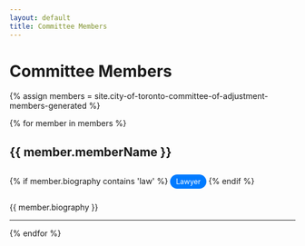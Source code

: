 ```yaml
---
layout: default
title: Committee Members
---
```


<style>
.pill-box {
  display: inline-block;
  padding: 5px 10px;
  margin: 10px 0;
  border-radius: 20px;
  background-color: #007bff;
  color: white;
  font-size: 0.9em;
}
</style>

<h1>Committee Members</h1>

{% assign members = site.city-of-toronto-committee-of-adjustment-members-generated %}

{% for member in members %}
  <div class="member">
    <h2>{{ member.memberName }}</h2>
    {% if  member.biography contains 'law' %}
      <span class="pill-box">Lawyer</span>
    {% endif %}
    <p>{{ member.biography }}</p>
  </div>
  <hr>
{% endfor %}
